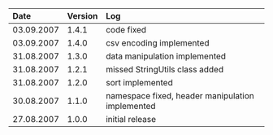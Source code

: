 | **Date** | **Version** | **Log** |
|:---------|:------------|:--------|
| 03.09.2007 |  1.4.1      | code fixed |
| 03.09.2007 |  1.4.0      | csv encoding implemented |
| 31.08.2007 |  1.3.0      | data manipulation implemented |
| 31.08.2007 |  1.2.1      | missed StringUtils class added |
| 31.08.2007 |  1.2.0      | sort implemented |
| 30.08.2007 |  1.1.0      | namespace fixed, header manipulation implemented |
| 27.08.2007 |  1.0.0      | initial release |